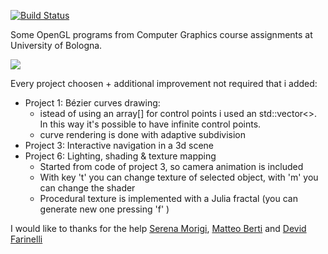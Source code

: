 [![Build Status](https://travis-ci.com/federicoB/computer-graphics.svg?token=ARsqFbnmSqtxTfRHuZy8&branch=master)](https://travis-ci.com/federicoB/computer-graphics)

Some OpenGL programs from Computer Graphics course assignments at University of Bologna.

![](https://i.imgur.com/xsZ8Y3u.png)

Every project choosen + additional improvement not required that i added:
- Project 1: Bézier curves drawing:
  - istead of using an array[] for control points i used an std::vector<>. In this way it's possible to have infinite control points.
  - curve rendering is done with adaptive subdivision
- Project 3: Interactive navigation in a 3d scene
- Project 6: Lighting, shading & texture mapping
    - Started from code of project 3, so camera animation is included
    - With key 't' you can change texture of selected object, with 'm' you can change the shader
    - Procedural texture is implemented with a Julia fractal (you can generate new one pressing 'f' )


I would like to thanks for the help [Serena Morigi](http://www.dm.unibo.it/~morigi/), [Matteo Berti](https://github.com/methk) and [Devid Farinelli](https://github.com/misterdev)
